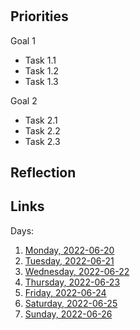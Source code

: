 # 

## Priorities

Goal 1
- Task 1.1
- Task 1.2
- Task 1.3

Goal 2
- Task 2.1
- Task 2.2
- Task 2.3

## Reflection



## Links
Days:

1. [Monday, 2022-06-20](calendar/days/2022-06-20.md)
2. [Tuesday, 2022-06-21](calendar/days/2022-06-21.md)
3. [Wednesday, 2022-06-22](calendar/days/2022-06-22.md)
4. [Thursday, 2022-06-23](calendar/days/2022-06-23.md)
5. [Friday, 2022-06-24](calendar/days/2022-06-24.md)
6. [Saturday, 2022-06-25](calendar/days/2022-06-25.md)
7. [Sunday, 2022-06-26](calendar/days/2022-06-26.md)
